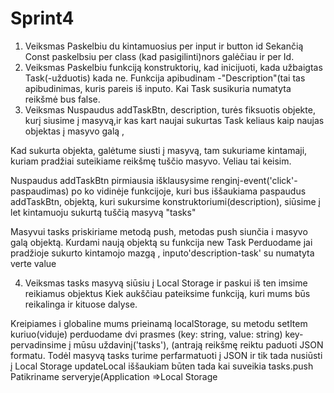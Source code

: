 # Sprint4
1. Veiksmas
Paskelbiu du kintamuosius per input ir button id
Sekančią Const paskelbsiu per class (kad pasigilinti)nors galėčiau ir per Id.
2. Veiksmas
Paskelbiu funkciją konstruktorių, kad inicijuoti, kada užbaigtas Task(-užduotis) kada ne.
Funkcija apibudinam -"Description"(tai tas apibudinimas, kuris pareis iš inputo.
Kai Task susikuria  numatyta reikšmė bus false.
3. Veiksmas
Nuspaudus  addTaskBtn, description, turės fiksuotis objekte, kurį siusime į masyvą,ir kas kart naujai sukurtas Task keliaus kaip naujas objektas į masyvo galą , 

Kad sukurta objekta, galėtume siusti į masyvą, tam sukuriame kintamaji, kuriam pradžiai suteikiame reikšmę tuščio masyvo. Veliau tai keisim.  

Nuspaudus  addTaskBtn pirmiausia išklausysime renginį-event('click'-paspaudimas) po ko vidinėje funkcijoje, kuri bus iššaukiama paspaudus addTaskBtn, objektą, kuri sukursime konstruktoriumi(description), siūsime į let kintamuoju sukurtą tuščią masyvą "tasks" 

Masyvui tasks priskiriame metodą push, metodas push siunčia i masyvo galą objektą.
Kurdami naują objektą su funkcija new Task
Perduodame jai pradžioje sukurto kintamojo mazgą , inputo'description-task' su numatyta verte value

4. Veiksmas
tasks masyvą siūsiu į Local Storage ir paskui iš ten imsime reikiamus objektus
Kiek aukščiau pateiksime funkciją, kuri mums būs reikalinga ir kituose dalyse.

Kreipiames i globaline mums prieinamą localStorage,  su metodu setItem kuriuo(viduje) perduodame dvi prasmes (key: string, value: string) key- pervadinsime į mūsu uždavinį('tasks'), (antrają reikšmę reiktu paduoti JSON formatu. Todėl masyvą tasks  turime perfarmatuoti į JSON ir tik tada nusiūsti į  Local Storage
updateLocal iššaukiam būten tada kai suveikia tasks.push
Patikriname serveryje(Application =>Local Storage
